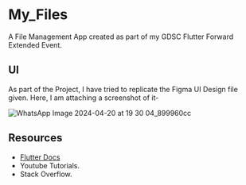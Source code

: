 # My_Files
A File Management App created as part of my GDSC Flutter Forward Extended Event.

## UI
As part of the Project, I have tried to replicate the Figma UI Design file given. 
Here, I am attaching a screenshot of it-

![WhatsApp Image 2024-04-20 at 19 30 04_899960cc](https://github.com/RishavKumarSinha/My_Files/assets/136772607/5ce2125a-e3d8-44ea-82c7-4857872ee47d)

## Resources

- [Flutter Docs](https://docs.flutter.dev/)
- Youtube Tutorials.
- Stack Overflow.
